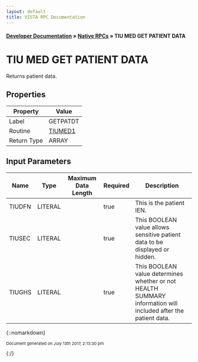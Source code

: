```yaml
---
layout: default
title: VISTA RPC Documentation
---
```


#### [Developer Documentation](../index) &#187; [Native RPCs](TableOfContents) &#187; TIU MED GET PATIENT DATA<br/>
# TIU MED GET PATIENT DATA

Returns patient data.

## Properties

Property | Value
--- | ---
Label | GETPATDT
Routine | [TIUMED1](http://code.osehra.org/dox/Routine_TIUMED1_source.html)
Return Type | ARRAY


## Input Parameters

Name | Type | Maximum Data Length | Required | Description
--- | --- | --- | --- | ---
TIUDFN | LITERAL |  | true | This is the patient IEN.
TIUSEC | LITERAL |  | true | This BOOLEAN value allows sensitive patient data to be displayed or hidden.
TIUGHS | LITERAL |  | true | This BOOLEAN value determines whether or not HEALTH SUMMARY information will included after the patient data.



{::nomarkdown} <br/><p style="font-size: 11px">Document generated on July 13th 2017, 2:13:30 pm</p>{:/}